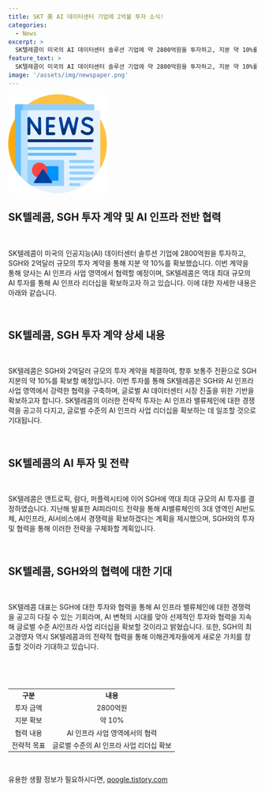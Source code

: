 ```yaml
---
title: SKT 美 AI 데이터센터 기업에 2억불 투자 소식!
categories:
  - News
excerpt: >
  SK텔레콤이 미국의 AI 데이터센터 솔루션 기업에 약 2800억원을 투자하고, 지분 약 10%를 확보하는 투자 계약을 체결했다. 이를 통해 AI 인프라 사업 영역에서 협력하며, 글로벌 AI 데이터센터 시장 진출을 위한 강력한 우군을 확보한 것으로 평가받았다. SK텔레콤은 이를 통해 AI 인프라 사업 리더십을 확보하고, 미래 메모리 솔루션 등 AI 인프라 사업 영역 전반에 걸친 협력을 구체화할 계획이다.
feature_text: >
  SK텔레콤이 미국의 AI 데이터센터 솔루션 기업에 약 2800억원을 투자하고, 지분 약 10%를 확보하는 투자 계약을 체결했다. 이를 통해 AI 인프라 사업 영역에서 협력하며, 글로벌 AI 데이터센터 시장 진출을 위한 강력한 우군을 확보한 것으로 평가받았다. SK텔레콤은 이를 통해 AI 인프라 사업 리더십을 확보하고, 미래 메모리 솔루션 등 AI 인프라 사업 영역 전반에 걸친 협력을 구체화할 계획이다.
image: '/assets/img/newspaper.png'
---
```


<p><img src="/assets/img/newspaper.png" alt="kimp 속보" /></p>

<h2 data-ke-size="size26">SK텔레콤, SGH 투자 계약 및 AI 인프라 전반 협력</h2>

<p data-ke-size="size16">&nbsp;</p>

<p>SK텔레콤이 미국의 인공지능(AI) 데이터센터 솔루션 기업에 2800억원을 투자하고, SGH와 2억달러 규모의 투자 계약을 통해 지분 약 10%를 확보했습니다. 이번 계약을 통해 양사는 AI 인프라 사업 영역에서 협력할 예정이며, SK텔레콤은 역대 최대 규모의 AI 투자를 통해 AI 인프라 리더십을 확보하고자 하고 있습니다. 이에 대한 자세한 내용은 아래와 같습니다. </p>

<p data-ke-size="size16">&nbsp;</p>

<h2 data-ke-size="size26">SK텔레콤, SGH 투자 계약 상세 내용</h2>

<p data-ke-size="size16">&nbsp;</p>

<p>SK텔레콤은 SGH와 2억달러 규모의 투자 계약을 체결하여, 향후 보통주 전환으로 SGH 지분의 약 10%를 확보할 예정입니다. 이번 투자를 통해 SK텔레콤은 SGH와 AI 인프라 사업 영역에서 강력한 협력을 구축하며, 글로벌 AI 데이터센터 시장 진출을 위한 기반을 확보하고자 합니다. SK텔레콤의 이러한 전략적 투자는 AI 인프라 밸류체인에 대한 경쟁력을 공고히 다지고, 글로벌 수준의 AI 인프라 사업 리더십을 확보하는 데 일조할 것으로 기대됩니다. </p>

<p data-ke-size="size16">&nbsp;</p>

<h2 data-ke-size="size26">SK텔레콤의 AI 투자 및 전략</h2>

<p data-ke-size="size16">&nbsp;</p>

<p>SK텔레콤은 앤트로픽, 람다, 퍼플렉시티에 이어 SGH에 역대 최대 규모의 AI 투자를 결정하였습니다. 지난해 발표한 AI피라미드 전략을 통해 AI밸류체인의 3대 영역인 AI반도체, AI인프라, AI서비스에서 경쟁력을 확보하겠다는 계획을 제시했으며, SGH와의 투자 및 협력을 통해 이러한 전략을 구체화할 계획입니다. </p>

<p data-ke-size="size16">&nbsp;</p>

<h2 data-ke-size="size26">SK텔레콤, SGH와의 협력에 대한 기대</h2>

<p data-ke-size="size16">&nbsp;</p>

<p>SK텔레콤 대표는 SGH에 대한 투자와 협력을 통해 AI 인프라 밸류체인에 대한 경쟁력을 공고히 다질 수 있는 기회라며, AI 변혁의 시대를 맞아 선제적인 투자와 협력을 지속해 글로벌 수준 AI인프라 사업 리더십을 확보할 것이라고 밝혔습니다. 또한, SGH의 최고경영자 역시 SK텔레콤과의 전략적 협력을 통해 이해관계자들에게 새로운 가치를 창출할 것이라 기대하고 있습니다. </p>

<p data-ke-size="size16">&nbsp;</p>

<p data-ke-size="size16">&nbsp;</p>

<table>
<tbody>
<tr>
<td style="text-align: center; height: 17px;"><b>구분</b></td>
<td style="text-align: center; height: 17px;"><b>내용</b></td>
</tr>
<tr>
<td style="text-align: center; height: 17px;">투자 금액</td>
<td style="text-align: center; height: 17px;">2800억원</td>
</tr>
<tr>
<td style="text-align: center; height: 17px;">지분 확보</td>
<td style="text-align: center; height: 17px;">약 10%</td>
</tr>
<tr>
<td style="text-align: center; height: 17px;">협력 내용</td>
<td style="text-align: center; height: 17px;">AI 인프라 사업 영역에서의 협력</td>
</tr>
<tr>
<td style="text-align: center; height: 17px;">전략적 목표</td>
<td style="text-align: center; height: 17px;">글로벌 수준의 AI 인프라 사업 리더십 확보</td>
</tr>
</tbody>
</table>

<p data-ke-size="size16">&nbsp;</p>
유용한 생활 정보가 필요하시다면, <a href="https://qoogle.tistory.com" rel="dofollow">qoogle.tistory.com</a>


